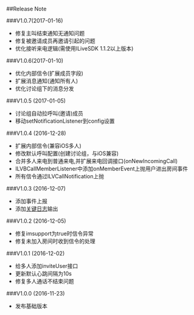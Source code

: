 ﻿##Release Note

###V1.0.7(2017-01-16)
 - 修复主叫结束通知无通知问题
 - 修复被邀请成员再邀请引起的问题
 - 优化接听来电逻辑(需使用ILiveSDK 1.1.2以上版本)
 
###V1.0.6(2017-01-10)
 - 优化内部信令(扩展成员字段)
 - 扩展消息通知(通知所有人)
 - 优化讨论组下的消息分发
 
###V1.0.5 (2017-01-05)
 - 讨论组自动拉呼叫(邀请)成员
 - 移动setNotificationListener到config设置

###V1.0.4 (2016-12-28)
 - 扩展内部信令(兼容iOS多人)
 - 修改默认呼叫配置(创建讨论组，与iOS兼容)
 - 合并多人来电到普通来电,并扩展来电回调接口(onNewIncomingCall)
 - ILVBCallMemberListener中添加onMemberEvent上抛用户进出房间事件
 - 所有信令通过ILVCallNotification上抛
 
###V1.0.3 (2016-12-07)
- 添加事件上报
- 添加[关键日志](./mainlog.md)输出
 
###V1.0.2 (2016-12-05)
- 修复imsupport为true时信令异常
- 修复未加入房间时收到信令的处理

###V1.0.1 (2016-12-02)
- 给多人添加inviteUser接口
- 更新默认心跳间隔为10s
- 修复多人通话不结束问题

###V1.0.0 (2016-11-23)
- 发布基础版本
